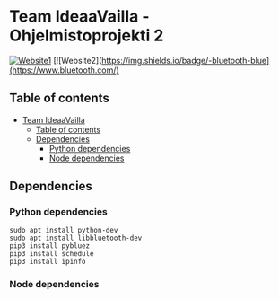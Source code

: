 # Team IdeaaVailla - Ohjelmistoprojekti 2
[![Website1](https://img.shields.io/badge/-spring-brightgreen)](https://spring.io/)
[![Website2](https://img.shields.io/badge/-bluetooth-blue](https://www.bluetooth.com/)

## Table of contents

- [Team IdeaaVailla](#team-ideaavailla)
  - [Table of contents](#table-of-contents)
  - [Dependencies](#dependencies)
  	- [Python dependencies](#python-dependencies)
  	- [Node dependencies](#node-dependencies)

## Dependencies

### Python dependencies

    sudo apt install python-dev
    sudo apt install libbluetooth-dev
    pip3 install pybluez
    pip3 install schedule
    pip3 install ipinfo
    

### Node dependencies

